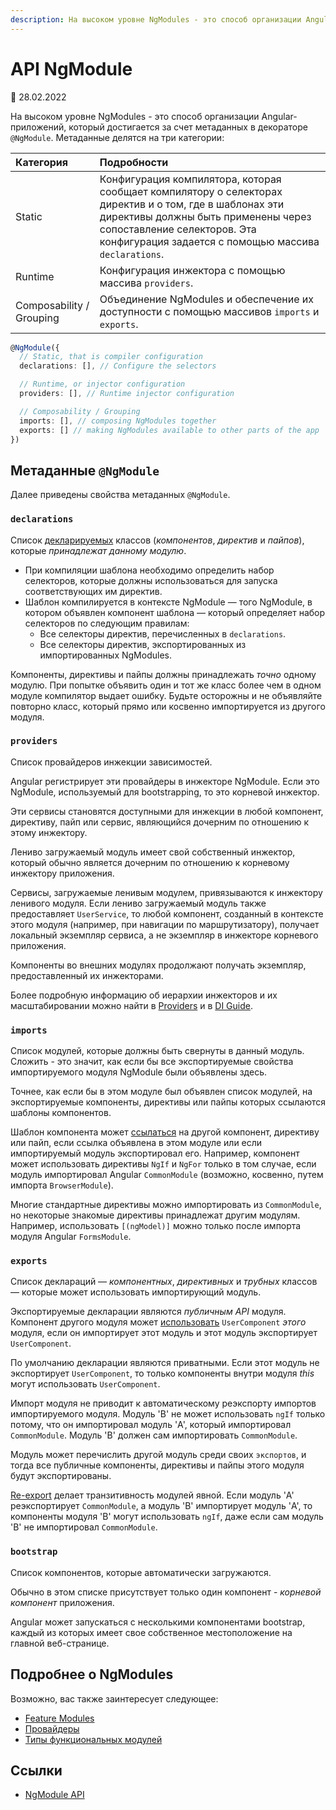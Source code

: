 ```yaml
---
description: На высоком уровне NgModules - это способ организации Angular-приложений, который достигается за счет метаданных в декораторе @NgModule
---
```


# API NgModule

:date: 28.02.2022

На высоком уровне NgModules - это способ организации Angular-приложений, который достигается за счет метаданных в декораторе `@NgModule`. Метаданные делятся на три категории:

| Категория                | Подробности                                                                                                                                                                                                                          |
| :----------------------- | :----------------------------------------------------------------------------------------------------------------------------------------------------------------------------------------------------------------------------------- |
| Static                   | Конфигурация компилятора, которая сообщает компилятору о селекторах директив и о том, где в шаблонах эти директивы должны быть применены через сопоставление селекторов. Эта конфигурация задается с помощью массива `declarations`. |
| Runtime                  | Конфигурация инжектора с помощью массива `providers`.                                                                                                                                                                                |
| Composability / Grouping | Объединение NgModules и обеспечение их доступности с помощью массивов `imports` и `exports`.                                                                                                                                         |

```ts
@NgModule({
  // Static, that is compiler configuration
  declarations: [], // Configure the selectors

  // Runtime, or injector configuration
  providers: [], // Runtime injector configuration

  // Composability / Grouping
  imports: [], // composing NgModules together
  exports: [] // making NgModules available to other parts of the app
})
```

## Метаданные `@NgModule`

Далее приведены свойства метаданных `@NgModule`.

### `declarations`

Список [декларируемых](ngmodule-faq.md#q-declarable) классов (_компонентов_, _директив_ и _пайпов_), которые _принадлежат данному модулю_.

-   При компиляции шаблона необходимо определить набор селекторов, которые должны использоваться для запуска соответствующих им директив.
-   Шаблон компилируется в контексте NgModule &mdash; того NgModule, в котором объявлен компонент шаблона &mdash; который определяет набор селекторов по следующим правилам:
    -   Все селекторы директив, перечисленных в `declarations`.
    -   Все селекторы директив, экспортированных из импортированных NgModules.

Компоненты, директивы и пайпы должны принадлежать _точно_ одному модулю. При попытке объявить один и тот же класс более чем в одном модуле компилятор выдает ошибку. Будьте осторожны и не объявляйте повторно класс, который прямо или косвенно импортируется из другого модуля.

### `providers`

Список провайдеров инжекции зависимостей.

Angular регистрирует эти провайдеры в инжекторе NgModule. Если это NgModule, используемый для bootstrapping, то это корневой инжектор.

Эти сервисы становятся доступными для инжекции в любой компонент, директиву, пайп или сервис, являющийся дочерним по отношению к этому инжектору.

Лениво загружаемый модуль имеет свой собственный инжектор, который обычно является дочерним по отношению к корневому инжектору приложения.

Сервисы, загружаемые ленивым модулем, привязываются к инжектору ленивого модуля. Если лениво загружаемый модуль также предоставляет `UserService`, то любой компонент, созданный в контексте этого модуля (например, при навигации по маршрутизатору), получает локальный экземпляр сервиса, а не экземпляр в инжекторе корневого приложения.

Компоненты во внешних модулях продолжают получать экземпляр, предоставленный их инжекторами.

Более подробную информацию об иерархии инжекторов и их масштабировании можно найти в [Providers](providers.md) и в [DI Guide](dependency-injection.md).

### `imports`

Список модулей, которые должны быть свернуты в данный модуль. Сложить - это значит, как если бы все экспортируемые свойства импортируемого модуля NgModule были объявлены здесь.

Точнее, как если бы в этом модуле был объявлен список модулей, на экспортируемые компоненты, директивы или пайпы которых ссылаются шаблоны компонентов.

Шаблон компонента может [ссылаться](ngmodule-faq.md#q-template-reference) на другой компонент, директиву или пайп, если ссылка объявлена в этом модуле или если импортируемый модуль экспортировал его. Например, компонент может использовать директивы `NgIf` и `NgFor` только в том случае, если модуль импортировал Angular `CommonModule` (возможно, косвенно, путем импорта `BrowserModule`).

Многие стандартные директивы можно импортировать из `CommonModule`, но некоторые знакомые директивы принадлежат другим модулям. Например, использовать `[(ngModel)]` можно только после импорта модуля Angular `FormsModule`.

### `exports`

Список деклараций &mdash; _компонентных_, _директивных_ и _трубных_ классов &mdash; которые может использовать импортирующий модуль.

Экспортируемые декларации являются _публичным API_ модуля. Компонент другого модуля может [использовать](ngmodule-faq.md#q-template-reference) `UserComponent` _этого_ модуля, если он импортирует этот модуль и этот модуль экспортирует `UserComponent`.

По умолчанию декларации являются приватными. Если этот модуль не экспортирует `UserComponent`, то только компоненты внутри модуля _this_ могут использовать `UserComponent`.

Импорт модуля не приводит к автоматическому реэкспорту импортов импортируемого модуля. Модуль 'B' не может использовать `ngIf` только потому, что он импортировал модуль 'A', который импортировал `CommonModule`. Модуль 'B' должен сам импортировать `CommonModule`.

Модуль может перечислить другой модуль среди своих `экспортов`, и тогда все публичные компоненты, директивы и пайпы этого модуля будут экспортированы.

[Re-export](ngmodule-faq.md#q-reexport) делает транзитивность модулей явной. Если модуль 'A' реэкспортирует `CommonModule`, а модуль 'B' импортирует модуль 'A', то компоненты модуля 'B' могут использовать `ngIf`, даже если сам модуль 'B' не импортировал `CommonModule`.

### `bootstrap`

Список компонентов, которые автоматически загружаются.

Обычно в этом списке присутствует только один компонент - _корневой компонент_ приложения.

Angular может запускаться с несколькими компонентами bootstrap, каждый из которых имеет свое собственное местоположение на главной веб-странице.

## Подробнее о NgModules

Возможно, вас также заинтересует следующее:

-   [Feature Modules](feature-modules.md)
-   [Провайдеры](providers.md)
-   [Типы функциональных модулей](module-types.md)

## Ссылки

-   [NgModule API](https://angular.io/guide/ngmodule-api)
